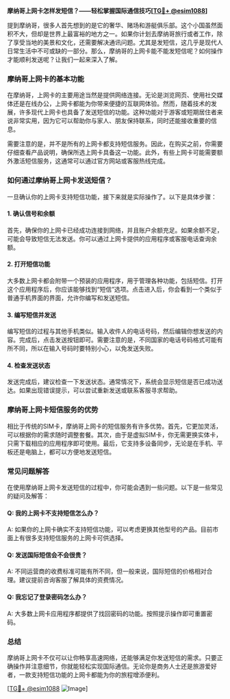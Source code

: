 **摩纳哥上网卡怎样发短信？——轻松掌握国际通信技巧[[TG💪+ @esim1088](https://t.me/s/esim1088)]**

提到摩纳哥，很多人首先想到的是它的奢华、赌场和游艇俱乐部。这个小国虽然面积不大，但却是世界上最富裕的地方之一。如果你计划去摩纳哥旅行或者工作，除了享受当地的美景和文化，还需要解决通讯问题。尤其是发短信，这几乎是现代人日常生活中不可或缺的一部分。那么，摩纳哥的上网卡能不能发短信呢？如何操作才能顺利发送呢？让我们一起来深入了解。

### 摩纳哥上网卡的基本功能

在摩纳哥，上网卡的主要用途当然是提供网络连接。无论是浏览网页、使用社交媒体还是在线办公，上网卡都能为你带来便捷的互联网体验。然而，随着技术的发展，许多现代上网卡也具备了发送短信的功能。这种功能对于游客或短期居住者来说非常实用，因为它可以帮助你与家人、朋友保持联系，同时还能接收重要的信息。

需要注意的是，并不是所有的上网卡都支持短信服务。因此，在购买之前，你需要仔细查看产品说明，确保所选上网卡具备这一功能。此外，有些上网卡可能需要额外激活短信服务，这通常可以通过官方网站或客服热线完成。

### 如何通过摩纳哥上网卡发送短信？

一旦确认你的上网卡支持短信功能，接下来就是实际操作了。以下是具体步骤：

#### 1. 确认信号和余额

首先，确保你的上网卡已经成功连接到网络，并且账户余额充足。如果余额不足，可能会导致短信无法发送。你可以通过上网卡提供的应用程序或客服电话查询余额。

#### 2. 打开短信功能

大多数上网卡都会附带一个预装的应用程序，用于管理各种功能，包括短信。打开这个应用程序后，你应该能够找到“短信”选项。点击进入后，你会看到一个类似于普通手机界面的界面，允许你编写和发送短信。

#### 3. 编写短信并发送

编写短信的过程与其他手机类似。输入收件人的电话号码，然后编辑你想发送的内容。完成后，点击发送按钮即可。需要注意的是，不同国家的电话号码格式可能有所不同，所以在输入号码时要特别小心，以免发送失败。

#### 4. 检查发送状态

发送完成后，建议检查一下发送状态。通常情况下，系统会显示短信是否已成功送达。如果出现错误提示，可以尝试重新发送或联系客服寻求帮助。

### 摩纳哥上网卡短信服务的优势

相比于传统的SIM卡，摩纳哥上网卡的短信服务有许多优势。首先，它更加灵活，可以根据你的需求随时调整套餐。其次，由于是虚拟SIM卡，你无需更换实体卡，只需下载相应的应用程序即可使用。最后，它支持多设备同步，无论是在手机、平板还是电脑上，都可以方便地发送短信。

### 常见问题解答

在使用摩纳哥上网卡发送短信的过程中，你可能会遇到一些问题。以下是一些常见的疑问及解答：

#### Q: 我的上网卡不支持短信怎么办？

A: 如果你的上网卡确实不支持短信功能，可以考虑更换其他型号的产品。目前市面上有很多支持短信服务的上网卡可供选择。

#### Q: 发送国际短信会不会很贵？

A: 不同运营商的收费标准可能有所不同，但一般来说，国际短信的价格相对合理。建议提前咨询客服了解具体的资费情况。

#### Q: 我忘记了登录密码怎么办？

A: 大多数上网卡应用程序都提供了找回密码的功能。按照提示操作即可重置密码。

### 总结

摩纳哥上网卡不仅可以让你畅享高速网络，还能够满足你发送短信的需求。只要正确操作并注意细节，你就能轻松实现国际通信。无论你是商务人士还是旅游爱好者，一款支持短信功能的上网卡都能为你的旅程增添便利。

[[TG💪+ @esim1088](https://t.me/s/esim1088) ![Image](https://i.postimg.cc/4NQfJmqS/Snipaste-2025-05-13-00-14-12.png)]
